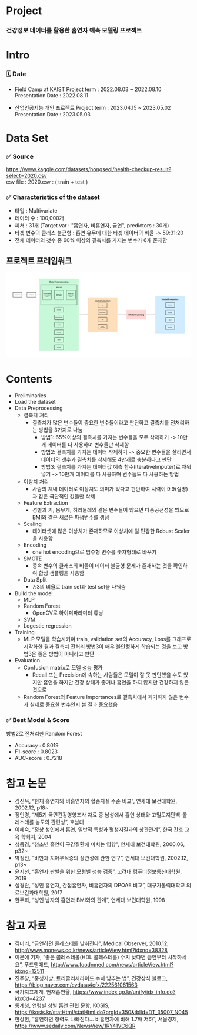 # Project
### 건강정보 데이터를 활용한 흡연자 예측 모델링 프로젝트

# Intro 
### 🗓️ Date 
- Field Camp at KAIST
Project term : 2022.08.03 ~ 2022.08.10 </br>
Presentation Date : 2022.08.11 </br>

- 산업인공지능 개인 프로젝트
Project term : 2023.04.15 ~ 2023.05.02 </br>
Presentation Date : 2023.05.03 </br>
  
# Data Set 
### ✅ Source 
https://www.kaggle.com/datasets/hongseoi/health-checkup-result?select=2020.csv <br/> 
csv file : 2020.csv : ( train + test )

### ✅ Characteristics of the dataset 
  * 타입 : Multivariate
  * 데이터 수 : 100,000개
  * 피쳐 : 31개 (Target var : "흡연자, 비흡연자, 금연", predictors : 30개)
  * 타겟 변수의 클래스 불균형 : 흡연 유무에 대한 타겟 데이터의 비율 -> 59:31:20
  * 전체 데이터의 갯수 중 60% 이상의 결측치를 가지는 변수가 6개 존재함

## 프로젝트 프레임워크

<img src="./image/[참고자료]산업인공지능 개인프로젝트 프레임워크.jpg">

# Contents
- Preliminaries
- Load the dataset
- Data Preprocessing
  - 결측치 처리
    - 결측치가 많은 변수들이 중요한 변수들이라고 판단하고 결측치를 전처리하는 방법을 3가지로 나눔
      - 방법1: 65%이상의 결측치를 가지는 변수들을 모두 삭제하기 -> 10만개 데이터를 다 사용하며 변수들만 삭제함
      - 방법2: 결측치를 가지는 데이터 삭제하기 -> 중요한 변수들을 살리면서 데이터의 갯수가 결측치를 삭제해도 4만개로 충분하다고 판단
      - 방법3: 결측치를 가지는 데이터값 예측 함수(IterativeImputer)로 채워넣기 -> 10만개 데이터를 다 사용하며 변수들도 다 사용하는 방법
  - 이상치 처리
    - 사람의 체내 데이터로 이상치도 의미가 있다고 판단하여 시력이 9.9(실명)과 같은 극단적인 값들만 삭제
  - Feature Extraction
    - 성별과 키, 몸무게, 허리둘레와 같은 변수들이 많으면 다중공선성을 띄므로 BMI와 같은 새로운 파생변수를 생성
  - Scaling
    - 데이터셋에 많은 이상치가 존재하므로 이상치에 덜 민감한 Robust Scaler을 사용함
  - Encoding
    - one hot encoding으로 범주형 변수를 숫자형태로 바꾸기
  - SMOTE
    - 종속 변수의 클래스의 비율이 데이터 불균형 문제가 존재하는 것을 확인하여 합성 샘플링을 사용함
  - Data Split
    - 7:3의 비율로 train set과 test set을 나눠줌
- Build the model
  - MLP
  - Random Forest
    - OpenCV로 하이퍼파라미터 튜닝
  - SVM
  - Logestic regression
- Training
  - MLP 모델을 학습시키며 train, validation set의 Accuracy, Loss를 그래프로 시각화한 결과 결측치 전처리 방법3이 매우 불안정하게 학습되는 것을 보고 방법3은 좋은 방법이 아니라고 판단
- Evaluation
  - Confusion matrix로 모델 성능 평가
    - Recall 또는 Precision에 속하는 사람들은 모델이 잘 못 판단했을 수도 있지만 흡연을 하지만 건강 상태가 좋거나 흡연을 하지 않지만 건강하지 않은 것으로 
  - Random Forest의 Feature Importances로 결측치에서 제거하지 않은 변수가 실제로 중요한 변수인지 본 결과 중요했음

### ✅ Best Model & Score
방법2로 전처리한 Random Forest </br>
  * Accuracy : 0.8019
  * F1-score : 0.8023
  * AUC-score : 0.7218

# 참고 논문
-	김진옥, “현재 흡연자와 비흡연자의 혈중지질 수준 비교”, 연세대 보건대학원, 2002.12, p18~
-	정인경, “제5기 국민건강영양조사 자료 중 남성에서 흡연 상태와 고밀도지단백-콜레스테롤 농도의 관련성”, 호남대
-	이혜숙, “정상 성인에서 흡연, 일반적 특성과 혈청지질과의 상관관계”, 한국 간호 교육 학회지, 2004
-	성동경, “청소년 흡연이 구강질환에 미치는 영향”, 연세대 보건대학원, 2000.06, p32~
-	박정진, “비만과 치아우식증의 상관성에 관한 연구”, 연세대 보건대학원, 2002.12, p13~
-	윤지선, “흡연자 판별을 위한 모형별 성능 검증”, 고려대 컴퓨터정보통신대학원, 2019
-	심경란, “성인 흡연자, 간접흡연자, 비흡연자의 DPOAE 비교”, 대구가톨릭대학교 의료보건과대학원, 2017
-	한주희, “성인 남자의 흡연과 BMI와의 관계”, 연세대 보건대학원, 1998
# 참고 자료
-	김미리, “금연하면 콜레스테롤 낮춰진다”, Medical Observer, 2010.12, http://www.monews.co.kr/news/articleView.html?idxno=38328 
-	이문예 기자, “좋은 콜레스테롤(HDL 콜레스테롤) 수치 낮다면 금연부터 시작하세요”, 푸드앤메드, http://www.foodnmed.com/news/articleView.html?idxno=12511 
-	진주창, “중성지방, 트리글리세라이드 수치 낮추는 법”, 건강상식 블로그, https://blog.naver.com/cvdasa4cfx/222561061563 
-	국가지표체계, 현재흡연율, https://www.index.go.kr/unify/idx-info.do?idxCd=4237 
-	통계청, 연령별 성별 흡연 관련 문항, KOSIS, https://kosis.kr/statHtml/statHtml.do?orgId=350&tblId=DT_35007_N045 
-	한상헌, “흡연하면 청력도 나빠진다… 비흡연자에 비해 1.7배 저하”, 서울경제, https://www.sedaily.com/NewsView/1RY41VC6QR 
